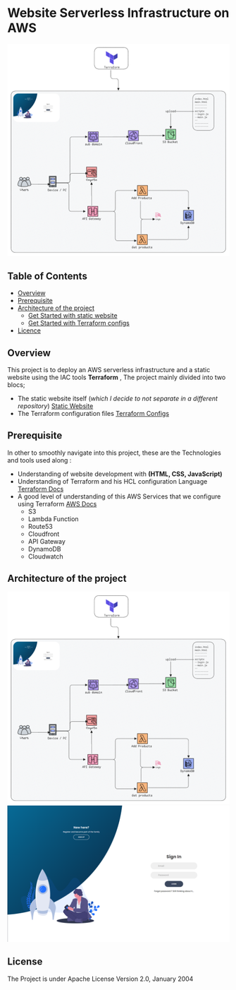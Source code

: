 # Website Serverless Infrastructure on AWS

![serverless-infrastructure.png](simple_website/assets/serverless-infrastructure.png)

## Table of Contents

* [Overview](#overview)
* [Prerequisite](#prerequisite)
* [Architecture of the project](#architecture-of-the-project)
  * [Get Started with static website](simple_website/README.md)
  * [Get Started with Terraform configs](terraform/README.md)
* [Licence](#license)

## Overview

This project is to deploy an AWS serverless infrastructure and a static website using the IAC tools **Terraform** ,
The project mainly divided into two blocs; 
- The static website itself (_which I decide to not separate in a different repository_)
[Static Website](simple_website/README.md) 
- The Terraform configuration files [Terraform Configs](terraform/README.md)

## Prerequisite

In other to smoothly navigate into this project, these are the Technologies and tools used along :
- Understanding of website development with **(HTML, CSS, JavaScript)**
- Understanding of Terraform and his HCL configuration Language [Terraform Docs](https://developer.hashicorp.com/terraform?product_intent=terraform)
- A good level of understanding of this AWS Services that we configure using Terraform [AWS Docs](https://docs.aws.amazon.com)
    - S3
    - Lambda Function
    - Route53
    - Cloudfront
    - API Gateway
    - DynamoDB
    - Cloudwatch

## Architecture of the project
![serverless-infrastructure.png](simple_website/assets/serverless-infrastructure.png)
![serverless-website-login-page.png](simple_website/assets/serverless-website-login-page.png)

## License
The Project is under Apache License Version 2.0, January 2004